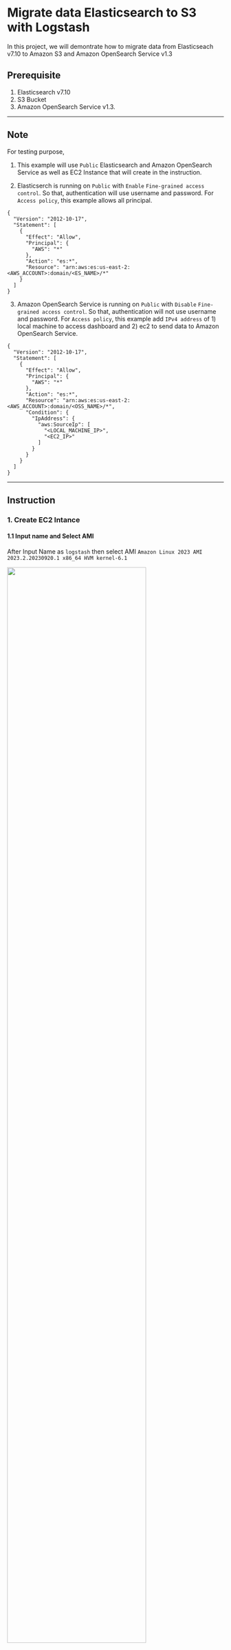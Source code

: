 # Migrate data Elasticsearch to S3 with Logstash

In this project, we will demontrate how to migrate data from Elasticseach v7.10 to Amazon S3 and Amazon OpenSearch Service v1.3

## Prerequisite
1. Elasticsearch v7.10
2. S3 Bucket
3. Amazon OpenSearch Service v1.3. 

---

## Note

For testing purpose,

1. This example will use `Public` Elasticsearch and Amazon OpenSearch Service as well as EC2 Instance that will create in the instruction.

2. Elasticserch is running on `Public` with `Enable` `Fine-grained access control`. So that, authentication will use username and password. For `Access policy`, this example allows all principal.

```
{
  "Version": "2012-10-17",
  "Statement": [
    {
      "Effect": "Allow",
      "Principal": {
        "AWS": "*"
      },
      "Action": "es:*",
      "Resource": "arn:aws:es:us-east-2:<AWS_ACCOUNT>:domain/<ES_NAME>/*"
    }
  ]
}
```

3. Amazon OpenSearch Service is running on `Public` with `Disable` `Fine-grained access control`. So that, authentication will not use username and password. For `Access policy`, this example add `IPv4 address` of 1) local machine to access dashboard and 2) ec2 to send data to Amazon OpenSearch Service.

```
{
  "Version": "2012-10-17",
  "Statement": [
    {
      "Effect": "Allow",
      "Principal": {
        "AWS": "*"
      },
      "Action": "es:*",
      "Resource": "arn:aws:es:us-east-2:<AWS_ACCOUNT>:domain/<OSS_NAME>/*",
      "Condition": {
        "IpAddress": {
          "aws:SourceIp": [
            "<LOCAL_MACHINE_IP>",
            "<EC2_IP>"
          ]
        }
      }
    }
  ]
}
```

---

## Instruction

### 1. Create EC2 Intance

#### 1.1 Input name and Select AMI

After Input Name as `logstash` then select AMI `Amazon Linux 2023 AMI 2023.2.20230920.1 x86_64 HVM kernel-6.1`

<img src="./images/create_ec2_ami.png" width=80%/>

#### 1.2 Select Instance type and key pair

Select instance type : `t2.small`

Optional: Select `Key pair` (Because we will access ec2 instance from local terminal in this example). Otherwise, you can access EC2 Instance Connect or Session Manager

<img src="./images/create_ec2_type.png" width=80%/>

#### 1.3 Network Setting

For testing purpose, we will use `default VPC` with `public subnet` and `enable` Auto-assign public IP.
Please make sure `security groups` allow `SSH access` on port `22` from `Local machine IP` 

<img src="./images/create_ec2_network.png" width=80%/>

#### 1.4 Advanced Setting

Please make sure IAM instance profile has policy to access to S3 Bucket

<img src="./images/create_ec2_advance.png" width=80%/>

#### 1.5 Launch Instance and access instance

Launch Instance.

Get `Public IPv4 DNS` in Detials

<img src="./images/create_ec2_running.png" width=80%/>


Connect to EC2 Instance from local terminal by running command:

```bash
ssh -i <PRIVAT_KEY>.pem ec2-user@<Public IPv4 DNS>

   ,     #_
   ~\_  ####_        Amazon Linux 2023
  ~~  \_#####\
  ~~     \###|
  ~~       \#/ ___   https://aws.amazon.com/linux/amazon-linux-2023
   ~~       V~' '->
    ~~~         /
      ~~._.   _/
         _/ _/
       _/m/'
Last login: Fri Sep 22 14:37:18 2023 from 115.87.199.123
[ec2-user@ip-172-31-7-167 ~]$
```

---

### 2. Install and Config Logstash on EC2 Intance

#### 2.1 Create a yum repository for logstash

Create file logstash.repo

```bash
sudo vi /etc/yum.repos.d/logstash.repo
```

Input logstash repository to this file.

```
[logstash-7.x] 
name=Elastic repository for 7.x packages
baseurl=https://artifacts.elastic.co/packages/7.x/yum
gpgcheck=1
gpgkey=https://artifacts.elastic.co/GPG-KEY-elasticsearch
enabled=1
autorefresh=1
type=rpm-md
```

Save and Quit

#### 2.2 Install logstash

Install logstash version `7.10.0-1`

and enter `Y` to confirm

```bash
sudo yum install logstash-7.10.0-1

Elastic repository for 7.x packages                                                                                                                                                    32 MB/s |  53 MB     00:01
Last metadata expiration check: 0:00:15 ago on Fri Sep 22 14:46:46 2023.
Dependencies resolved.
======================================================================================================================================================================================================================
 Package                                           Architecture                                    Version                                                Repository                                             Size
======================================================================================================================================================================================================================
Installing:
 logstash                                          x86_64                                          1:7.10.0-1                                             logstash-7.x                                          336 M

Transaction Summary
======================================================================================================================================================================================================================
Install  1 Package
.
.
.
.
.
OpenJDK 64-Bit Server VM warning: Option UseConcMarkSweepGC was deprecated in version 9.0 and will likely be removed in a future release.
/usr/share/logstash/vendor/bundle/jruby/2.5.0/gems/pleaserun-0.0.31/lib/pleaserun/platform/base.rb:112: warning: constant ::Fixnum is deprecated
Successfully created system startup script for Logstash

  Verifying        : logstash-1:7.10.0-1.x86_64                                                                                                                                                                   1/1

Installed:
  logstash-1:7.10.0-1.x86_64

Complete!
```


#### 2.3 Create logstash configuration file

Create file logstash.conf

```bash
sudo vi /etc/logstash/conf.d/logstash.conf
```

Input logstash configuration to this file.

Replace `<ES_DOMAIN_ENDPOINT>`, index, query, `<ES_USERNAME>`, `<ES_PASSWORD>`, `<S3_BUCKET>`, `<S3_BUCKET_REGION>`, `<PREFIX>` to match with you case.

```
input {
  elasticsearch {
    hosts => ["https://<ES_DOMAIN_ENDPOINT>"]
    index => "my-movie-index"
    query => '{ "query": { "term": { "title": { "value": "test" } } } }'
    user => "<ES_USERNAME>"
    password => "<ES_PASSWORD>"
  }
}

filter {
  # Your filter configuration here
}

output {
  s3 {
    bucket => "<S3_BUCKET>"
    region => "<S3_BUCKET_REGION>"
    canned_acl => "private"
    prefix => "<PREFIX>/"
    time_file => 10
    codec => json_lines {}
  }
}
```

Save and Quit

---
### 3. Execute logstash and view result on S3

Execute logstash

```
sudo /usr/share/logstash/bin/logstash -f /etc/logstash/conf.d/logstash.conf --path.settings /etc/logstash/

Using bundled JDK: /usr/share/logstash/jdk
OpenJDK 64-Bit Server VM warning: Option UseConcMarkSweepGC was deprecated in version 9.0 and will likely be removed in a future release.
WARNING: An illegal reflective access operation has occurred
WARNING: Illegal reflective access by org.jruby.ext.openssl.SecurityHelper (file:/tmp/jruby-3374/jruby17848383303223814156jopenssl.jar) to field java.security.MessageDigest.provider
WARNING: Please consider reporting this to the maintainers of org.jruby.ext.openssl.SecurityHelper
WARNING: Use --illegal-access=warn to enable warnings of further illegal reflective access operations
WARNING: All illegal access operations will be denied in a future release
Sending Logstash logs to /var/log/logstash which is now configured via log4j2.properties
[2023-09-22T14:59:17,813][INFO ][logstash.runner          ] Starting Logstash {"logstash.version"=>"7.10.0", "jruby.version"=>"jruby 9.2.13.0 (2.5.7) 2020-08-03 9a89c94bcc OpenJDK 64-Bit Server VM 11.0.8+10 on 11.0.8+10 +indy +jit [linux-x86_64]"}
[2023-09-22T14:59:18,158][INFO ][logstash.setting.writabledirectory] Creating directory {:setting=>"path.queue", :path=>"/var/lib/logstash/queue"}
[2023-09-22T14:59:18,192][INFO ][logstash.setting.writabledirectory] Creating directory {:setting=>"path.dead_letter_queue", :path=>"/var/lib/logstash/dead_letter_queue"}
[2023-09-22T14:59:18,957][WARN ][logstash.config.source.multilocal] Ignoring the 'pipelines.yml' file because modules or command line options are specified
[2023-09-22T14:59:19,012][INFO ][logstash.agent           ] No persistent UUID file found. Generating new UUID {:uuid=>"dbd5ff03-46d8-42e2-9db0-608d6643c1e5", :path=>"/var/lib/logstash/uuid"}
[2023-09-22T14:59:21,942][INFO ][org.reflections.Reflections] Reflections took 83 ms to scan 1 urls, producing 23 keys and 47 values
[2023-09-22T15:00:11,982][INFO ][logstash.javapipeline    ][main] Starting pipeline {:pipeline_id=>"main", "pipeline.workers"=>1, "pipeline.batch.size"=>125, "pipeline.batch.delay"=>50, "pipeline.max_inflight"=>125, "pipeline.sources"=>["/etc/logstash/conf.d/logstash.conf"], :thread=>"#<Thread:0x66af899e run>"}
[2023-09-22T15:00:13,506][INFO ][logstash.javapipeline    ][main] Pipeline Java execution initialization time {"seconds"=>1.48}
[2023-09-22T15:00:14,356][INFO ][logstash.javapipeline    ][main] Pipeline started {"pipeline.id"=>"main"}
[2023-09-22T15:00:14,498][INFO ][logstash.agent           ] Pipelines running {:count=>1, :running_pipelines=>[:main], :non_running_pipelines=>[]}
[2023-09-22T15:00:15,297][INFO ][logstash.agent           ] Successfully started Logstash API endpoint {:port=>9600}
[2023-09-22T15:00:16,569][INFO ][logstash.javapipeline    ][main] Pipeline terminated {"pipeline.id"=>"main"}
[2023-09-22T15:00:16,800][INFO ][logstash.runner          ] Logstash shut down.
```

Congratulations!!! Now, let check result on Amazon S3.

You will see new file in the S3 Bucket that you have config on previous step

<img src="./images/result_s3.png" width=80%/>

---

### 4. Install Logstash Plugin for Opensearch and Update Logstash Config

#### 4.1 Install Logstash Plugin for Opensearch

Install Logstash Plugin for Opensearch by following command

```bash
cd /usr/share/logstash
sudo bin/logstash-plugin install logstash-output-opensearch

Using bundled JDK: /usr/share/logstash/jdk
OpenJDK 64-Bit Server VM warning: Option UseConcMarkSweepGC was deprecated in version 9.0 and will likely be removed in a future release.
WARNING: An illegal reflective access operation has occurred
WARNING: Illegal reflective access by org.jruby.ext.openssl.SecurityHelper (file:/usr/share/logstash/vendor/jruby/lib/ruby/stdlib/jopenssl.jar) to field java.security.MessageDigest.provider
WARNING: Please consider reporting this to the maintainers of org.jruby.ext.openssl.SecurityHelper
WARNING: Use --illegal-access=warn to enable warnings of further illegal reflective access operations
WARNING: All illegal access operations will be denied in a future release
Validating logstash-output-opensearch
Installing logstash-output-opensearch
Installation successful
```

#### 4.2 Update logstash configuration file

Update file logstash.conf

```bash
sudo vi /etc/logstash/conf.d/logstash.conf
```

`input` and `filter` is the same on S3. Please update only on `output` section.

Update `<OSS_DOMAIN_ENDPOINT>`.

Note: Please make sure Opensearch Domain Endpoint has `:433` at the end of host url.

```
input {
  elasticsearch {
    hosts => ["https://<ES_DOMAIN_ENDPOINT>"]
    index => "my-movie-index"
    query => '{ "query": { "term": { "title": { "value": "test" } } } }'
    user => "<ES_USERNAME>"
    password => "<ES_PASSWORD>"
  }
}

filter {
  # Your filter configuration here
}

output {
    opensearch {
        ecs_compatibility => disabled
        index => "my-movie-index"
        hosts => "https://<OSS_DOMAIN_ENDPOINT>:443"
    }
}
```

Save and Quit

---

### 5. Execute logstash and view result on Amazon Opensearch

Execute logstash

```
sudo /usr/share/logstash/bin/logstash -f /etc/logstash/conf.d/logstash.conf --path.settings /etc/logstash/

Using bundled JDK: /usr/share/logstash/jdk
OpenJDK 64-Bit Server VM warning: Option UseConcMarkSweepGC was deprecated in version 9.0 and will likely be removed in a future release.
WARNING: An illegal reflective access operation has occurred
WARNING: Illegal reflective access by org.jruby.ext.openssl.SecurityHelper (file:/tmp/jruby-4345/jruby10142174395175209969jopenssl.jar) to field java.security.MessageDigest.provider
WARNING: Please consider reporting this to the maintainers of org.jruby.ext.openssl.SecurityHelper
WARNING: Use --illegal-access=warn to enable warnings of further illegal reflective access operations
WARNING: All illegal access operations will be denied in a future release
Sending Logstash logs to /var/log/logstash which is now configured via log4j2.properties
[2023-09-22T15:21:35,343][INFO ][logstash.runner          ] Starting Logstash {"logstash.version"=>"7.10.0", "jruby.version"=>"jruby 9.2.13.0 (2.5.7) 2020-08-03 9a89c94bcc OpenJDK 64-Bit Server VM 11.0.8+10 on 11.0.8+10 +indy +jit [linux-x86_64]"}
[2023-09-22T15:21:36,486][WARN ][logstash.config.source.multilocal] Ignoring the 'pipelines.yml' file because modules or command line options are specified
[2023-09-22T15:21:39,403][INFO ][org.reflections.Reflections] Reflections took 84 ms to scan 1 urls, producing 23 keys and 47 values
[2023-09-22T15:21:40,388][INFO ][logstash.outputs.opensearch][main] New OpenSearch output {:class=>"LogStash::Outputs::OpenSearch", :hosts=>["https://search-public-os-13-uhsdsfm6jifwj5yrrgzr5fh5oy.us-east-2.es.amazonaws.com:443"]}
[2023-09-22T15:21:41,191][INFO ][logstash.outputs.opensearch][main] OpenSearch pool URLs updated {:changes=>{:removed=>[], :added=>[https://search-public-os-13-uhsdsfm6jifwj5yrrgzr5fh5oy.us-east-2.es.amazonaws.com:443/]}}
[2023-09-22T15:21:42,029][WARN ][logstash.outputs.opensearch][main] Restored connection to OpenSearch instance {:url=>"https://search-public-os-13-uhsdsfm6jifwj5yrrgzr5fh5oy.us-east-2.es.amazonaws.com:443/"}
[2023-09-22T15:21:42,162][INFO ][logstash.outputs.opensearch][main] Cluster version determined (1.3.2) {:version=>1}
[2023-09-22T15:21:42,484][INFO ][logstash.outputs.opensearch][main] Using a default mapping template {:version=>1, :ecs_compatibility=>:disabled}
[2023-09-22T15:21:42,527][INFO ][logstash.javapipeline    ][main] Starting pipeline {:pipeline_id=>"main", "pipeline.workers"=>1, "pipeline.batch.size"=>125, "pipeline.batch.delay"=>50, "pipeline.max_inflight"=>125, "pipeline.sources"=>["/etc/logstash/conf.d/logstash.conf"], :thread=>"#<Thread:0xd42ef72 run>"}
[2023-09-22T15:21:44,035][INFO ][logstash.javapipeline    ][main] Pipeline Java execution initialization time {"seconds"=>1.5}
[2023-09-22T15:21:44,466][INFO ][logstash.javapipeline    ][main] Pipeline started {"pipeline.id"=>"main"}
[2023-09-22T15:21:44,591][INFO ][logstash.agent           ] Pipelines running {:count=>1, :running_pipelines=>[:main], :non_running_pipelines=>[]}
[2023-09-22T15:21:45,343][INFO ][logstash.agent           ] Successfully started Logstash API endpoint {:port=>9600}
[2023-09-22T15:21:47,265][INFO ][logstash.javapipeline    ][main] Pipeline terminated {"pipeline.id"=>"main"}
[2023-09-22T15:21:47,420][INFO ][logstash.runner          ] Logstash shut down.
```

Congratulations!!! Now, let check result on Amazon Opensearch Service.

By using `Dev Tools`, You can check the result by query from `index` that you have config on previous step

<img src="./images/result_opensearch.png" width=80%/>

---

## References

- [Migrate your indexes to Amazon OpenSearch Serverless with Logstash](https://aws.amazon.com/blogs/big-data/migrate-your-indexes-to-amazon-opensearch-serverless-with-logstash/)

- [Install and config logstash](https://www.educba.com/logstash-aws/)

- [Install logstash on specific version](https://discuss.elastic.co/t/update-logstash-to-specific-version/274503)

- [ES to S3 Logstash Pipeline](https://stackoverflow.com/questions/75449276/export-50-gb-elasticsearch-indices-to-s3-as-json-text)

- [Run logstah  in Amazon EC2 (Amazon Linux 2 AMI)](https://discuss.elastic.co/t/run-logstah-pipeline-continously-in-amazon-ec2-amazon-linux-2-ami/207823)

- [Dive into Amazon OpenSearch Service to populate sample data](https://catalog.us-east-1.prod.workshops.aws/workshops/f0213896-4dd9-494a-89c5-f7886b45ed4a/en-US)

- [Loading data into Amazon OpenSearch Service with Logstash](https://docs.aws.amazon.com/opensearch-service/latest/developerguide/managedomains-logstash.html)

- [How to Install Elastic Stack 8.x on Amazon Linux 2 | Configure Elasticsearch Logstash and Kibana](https://www.youtube.com/watch?v=Pce2O3AYT8g)

- [Install logstash plugin](https://stackoverflow.com/questions/37830612/amazon-es-output-plugin-installation-error-on-an-ec2-instance)

- [Elastic: Working with plugins](https://www.elastic.co/guide/en/logstash/current/working-with-plugins.html)

- [Install logstash opensearch plugin](https://forum.opensearch.org/t/logstash-v8-1-1-compatibility-with-opensearch/9095/9)

- [Troubleshooting: Logstash warning Opensearch unreachable](https://stackoverflow.com/questions/75598950/logstash-warning-opensearch-unreachable)

---